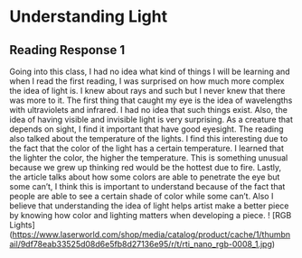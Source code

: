  # Understanding Light
 ## Reading Response 1
 Going into this class, I had no idea what kind of things I will be learning and when I read the first reading, I was surprised on how much more complex the idea of light is. I knew about rays and such but I never knew that there was more to it. The first thing that caught my eye is the idea of wavelengths with ultraviolets and infrared. I had no idea that such things exist. Also, the idea of having visible and invisible light is very surprising. As a creature that depends on sight, I find it important that have good eyesight.
  The reading also talked about the temperature of the lights. I find this interesting due to the fact that the color of the light has a certain temperature. I learned that the lighter the color, the higher the temperature. This is something unusual because we grew up thinking red would be the hottest due to fire. Lastly, the article talks about how some colors are able to penetrate the eye but some can’t, I think this is important to understand because of the fact that people are able to see a certain shade of color while some can’t. Also I believe that understanding the idea of light helps artist make a better piece by knowing how color and lighting matters when developing a piece.
  ! [RGB Lights] (https://www.laserworld.com/shop/media/catalog/product/cache/1/thumbnail/9df78eab33525d08d6e5fb8d27136e95/r/t/rti_nano_rgb-0008_1.jpg)
